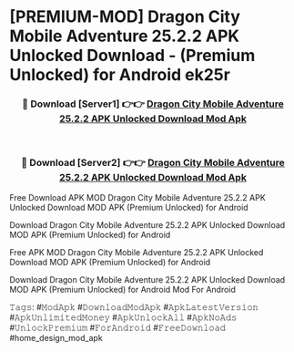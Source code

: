 # [PREMIUM-MOD] Dragon City Mobile Adventure 25.2.2 APK Unlocked Download - (Premium Unlocked) for Android ek25r



<div align="center">
<h3>🔴 Download [Server1] 👉👉 <a href="https://momento.my/?title=Dragon_City_Mobile_Adventure_25.2.2_APK_Unlocked_Download">Dragon City Mobile Adventure 25.2.2 APK Unlocked Download Mod Apk</a></h3><br>

<h3>🔴 Download [Server2] 👉👉 <a href="https://momento.my/?title=Dragon_City_Mobile_Adventure_25.2.2_APK_Unlocked_Download">Dragon City Mobile Adventure 25.2.2 APK Unlocked Download Mod Apk</a></h3>
</div>



Free Download APK MOD Dragon City Mobile Adventure 25.2.2 APK Unlocked Download MOD APK (Premium Unlocked) for Android

Download Dragon City Mobile Adventure 25.2.2 APK Unlocked Download MOD APK (Premium Unlocked) for Android

Free APK MOD Dragon City Mobile Adventure 25.2.2 APK Unlocked Download MOD APK (Premium Unlocked) for Android

Download Dragon City Mobile Adventure 25.2.2 APK Unlocked Download MOD APK (Premium Unlocked) for Android Mod For Android

𝚃𝚊𝚐𝚜: #𝙼𝚘𝚍𝙰𝚙𝚔 #𝙳𝚘𝚠𝚗𝚕𝚘𝚊𝚍𝙼𝚘𝚍𝙰𝚙𝚔 #𝙰𝚙𝚔𝙻𝚊𝚝𝚎𝚜𝚝𝚅𝚎𝚛𝚜𝚒𝚘𝚗 #𝙰𝚙𝚔𝚄𝚗𝚕𝚒𝚖𝚒𝚝𝚎𝚍𝙼𝚘𝚗𝚎𝚢 #𝙰𝚙𝚔𝚄𝚗𝚕𝚘𝚌𝚔𝙰𝚕𝚕 #𝙰𝚙𝚔𝙽𝚘𝙰𝚍𝚜 #𝚄𝚗𝚕𝚘𝚌𝚔𝙿𝚛𝚎𝚖𝚒𝚞𝚖 #𝙵𝚘𝚛𝙰𝚗𝚍𝚛𝚘𝚒𝚍 #𝙵𝚛𝚎𝚎𝙳𝚘𝚠𝚗𝚕𝚘𝚊𝚍 #home_design_mod_apk
